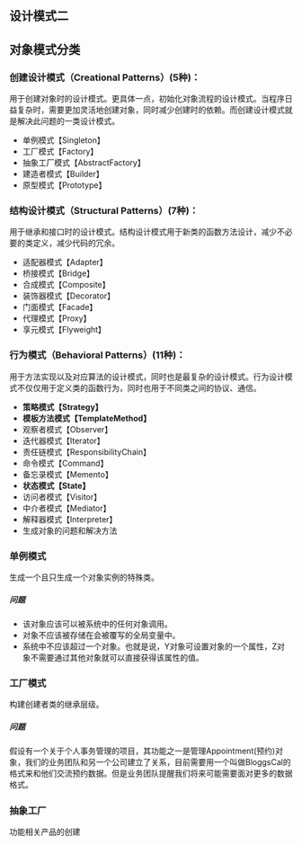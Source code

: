 ## 设计模式二

## 对象模式分类
### 创建设计模式（Creational Patterns）(5种)：
用于创建对象时的设计模式。更具体一点，初始化对象流程的设计模式。当程序日益复杂时，需要更加灵活地创建对象，同时减少创建时的依赖。而创建设计模式就是解决此问题的一类设计模式。

- 单例模式【Singleton】
- 工厂模式【Factory】
- 抽象工厂模式【AbstractFactory】
- 建造者模式【Builder】
- 原型模式【Prototype】
  
### 结构设计模式（Structural Patterns）(7种)：
用于继承和接口时的设计模式。结构设计模式用于新类的函数方法设计，减少不必要的类定义，减少代码的冗余。

- 适配器模式【Adapter】
- 桥接模式【Bridge】
- 合成模式【Composite】
- 装饰器模式【Decorator】
- 门面模式【Facade】
- 代理模式【Proxy】
- 享元模式【Flyweight】
### 行为模式（Behavioral Patterns）(11种)：
用于方法实现以及对应算法的设计模式，同时也是最复杂的设计模式。行为设计模式不仅仅用于定义类的函数行为，同时也用于不同类之间的协议、通信。

- **策略模式【Strategy】**
- **模板方法模式【TemplateMethod】**
- 观察者模式【Observer】
- 迭代器模式【Iterator】
- 责任链模式【ResponsibilityChain】
- 命令模式【Command】
- 备忘录模式【Memento】
- **状态模式【State】**
- 访问者模式【Visitor】
- 中介者模式【Mediator】
- 解释器模式【Interpreter】
- 生成对象的问题和解决方法


### 单例模式
生成一个且只生成一个对象实例的特殊类。
##### 问题
- 该对象应该可以被系统中的任何对象调用。
- 对象不应该被存储在会被覆写的全局变量中。
- 系统中不应该超过一个对象。也就是说，Y对象可设置对象的一个属性，Z对象不需要通过其他对象就可以直接获得该属性的值。
### 工厂模式
构建创建者类的继承层级。
##### 问题
假设有一个关于个人事务管理的项目，其功能之一是管理Appointment(预约)对象，我们的业务团队和另一个公司建立了关系，目前需要用一个叫做BloggsCal的格式来和他们交流预约数据。但是业务团队提醒我们将来可能需要面对更多的数据格式。
##### 
### 抽象工厂
功能相关产品的创建
